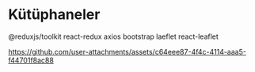# Kütüphaneler
@reduxjs/toolkit
react-redux
axios
bootstrap
laeflet
react-leaflet





https://github.com/user-attachments/assets/c64eee87-4f4c-4114-aaa5-f44701f8ac88

